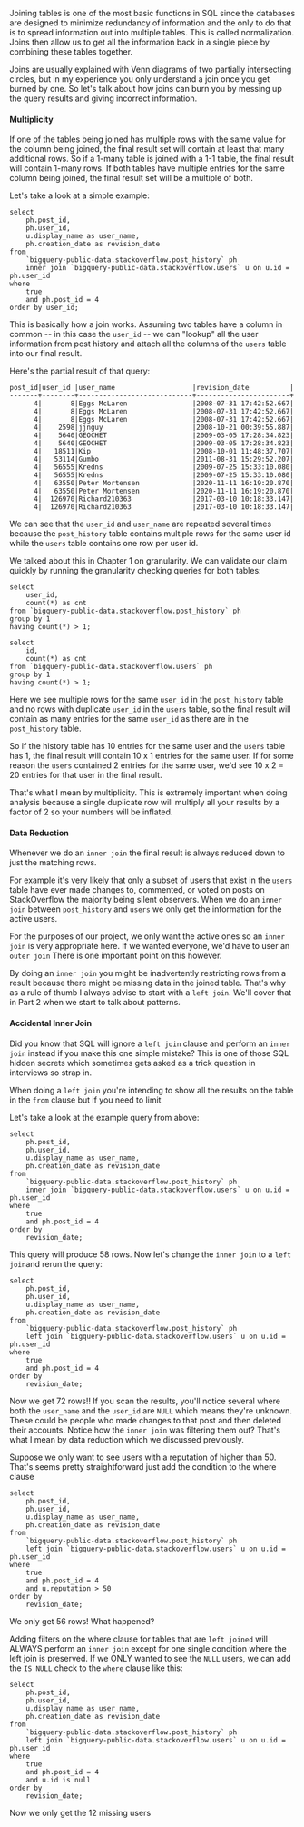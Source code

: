 Joining tables is one of the most basic functions in SQL since the databases are designed to minimize redundancy of information and the only to do that is to spread information out into multiple tables. This is called normalization. Joins then allow us to get all the information back in a single piece by combining these tables together.

Joins are usually explained with Venn diagrams of two partially intersecting circles, but in my experience you only understand a join once you get burned by one. So let's talk about how joins can burn you by messing up the query results and giving incorrect information.

#### Multiplicity
If one of the tables being joined has multiple rows with the same value for the column being joined, the final result set will contain at least that many additional rows. So if a 1-many table is joined with a 1-1 table, the final result will contain 1-many rows. If both tables have multiple entries for the same column being joined, the final result set will be a multiple of both.

Let's take a look at a simple example:
```
select
	ph.post_id,
	ph.user_id,
	u.display_name as user_name,
	ph.creation_date as revision_date
from
	`bigquery-public-data.stackoverflow.post_history` ph
	inner join `bigquery-public-data.stackoverflow.users` u on u.id = ph.user_id
where
	true
	and ph.post_id = 4
order by user_id;
```

This is basically how a join works. Assuming two tables have a column in common -- in this case the `user_id` -- we can "lookup" all the user information from post history and attach all the columns of the `users` table into our final result.

Here's the partial result of that query:
```
post_id|user_id |user_name                   |revision_date          |
-------+--------+----------------------------+-----------------------+
      4|       8|Eggs McLaren                |2008-07-31 17:42:52.667|
      4|       8|Eggs McLaren                |2008-07-31 17:42:52.667|
      4|       8|Eggs McLaren                |2008-07-31 17:42:52.667|
      4|    2598|jjnguy                      |2008-10-21 00:39:55.887|
      4|    5640|GEOCHET                     |2009-03-05 17:28:34.823|
      4|    5640|GEOCHET                     |2009-03-05 17:28:34.823|
      4|   18511|Kip                         |2008-10-01 11:48:37.707|
      4|   53114|Gumbo                       |2011-08-31 15:29:52.207|
      4|   56555|Kredns                      |2009-07-25 15:33:10.080|
      4|   56555|Kredns                      |2009-07-25 15:33:10.080|
      4|   63550|Peter Mortensen             |2020-11-11 16:19:20.870|
      4|   63550|Peter Mortensen             |2020-11-11 16:19:20.870|
      4|  126970|Richard210363               |2017-03-10 10:18:33.147|
      4|  126970|Richard210363               |2017-03-10 10:18:33.147|
```

We can see that the `user_id` and `user_name` are repeated several times because the `post_history` table contains multiple rows for the same user id while the `users` table contains one row per user id.

We talked about this in Chapter 1 on granularity. We can validate our claim quickly by running the granularity checking queries for both tables:
```
select 
	user_id,
	count(*) as cnt
from `bigquery-public-data.stackoverflow.post_history` ph
group by 1
having count(*) > 1;
```
```
select 
	id,
	count(*) as cnt
from `bigquery-public-data.stackoverflow.users` ph
group by 1
having count(*) > 1;
```
Here we see multiple rows for the same `user_id` in the `post_history` table and no rows with duplicate `user_id` in the `users` table, so the final result will contain as many entries for the same `user_id` as there are in the `post_history` table.

So if the history table has 10 entries for the same user and the `users` table has 1, the final result will contain 10 x 1 entries for the same user. If for some reason the `users` contained 2 entries for the same user, we'd see 10 x 2 = 20 entries for that user in the final result.

That's what I mean by multiplicity. This is extremely important when doing analysis because a single duplicate row will multiply all your results by a factor of 2 so your numbers will be inflated.

#### Data Reduction
Whenever we do an `inner join` the final result is always reduced down to just the matching rows.

For example it's very likely that only a subset of users that exist in the `users` table have ever made changes to, commented, or voted on posts on StackOverflow the majority being silent observers. When we do an `inner join` between `post_history` and `users` we only get the information for the active users.

For the purposes of our project, we only want the active ones so an `inner join` is very appropriate here. If we wanted everyone, we'd have to user an `outer join` There is one important point on this however.

By doing an `inner join` you might be inadvertently restricting rows from a result because there might be missing data in the joined table. That's why as a rule of thumb I always advise to start with a `left join`. We'll cover that in Part 2 when we start to talk about patterns.

#### Accidental Inner Join
Did you know that SQL will ignore a `left join` clause and perform an `inner join` instead if you make this one simple mistake? This is one of those SQL hidden secrets which sometimes gets asked as a trick question in interviews so strap in.

When doing a `left join` you're intending to show all the results on the table in the `from` clause but if you need to limit

Let's take a look at the example query from above:
```
select
	ph.post_id,
	ph.user_id,
	u.display_name as user_name,
	ph.creation_date as revision_date
from
	`bigquery-public-data.stackoverflow.post_history` ph
	inner join `bigquery-public-data.stackoverflow.users` u on u.id = ph.user_id
where
	true
	and ph.post_id = 4
order by
	revision_date;
```

This query will produce 58 rows. Now let's change the `inner join` to a `left join`and rerun the query:
```
select
	ph.post_id,
	ph.user_id,
	u.display_name as user_name,
	ph.creation_date as revision_date
from
	`bigquery-public-data.stackoverflow.post_history` ph
	left join `bigquery-public-data.stackoverflow.users` u on u.id = ph.user_id
where
	true
	and ph.post_id = 4
order by
	revision_date;
```

Now we get 72 rows!! If you scan the results, you'll notice several where both the `user_name` and the `user_id` are `NULL` which means they're unknown. These could be people who made changes to that post and then deleted their accounts. Notice how the `inner join` was filtering them out? That's what I mean by data reduction which we discussed previously.

Suppose we only want to see users with a reputation of higher than 50. That's seems pretty straightforward just add the condition to the where clause
```
select
	ph.post_id,
	ph.user_id,
	u.display_name as user_name,
	ph.creation_date as revision_date
from
	`bigquery-public-data.stackoverflow.post_history` ph
	left join `bigquery-public-data.stackoverflow.users` u on u.id = ph.user_id
where
	true
	and ph.post_id = 4
	and u.reputation > 50
order by
	revision_date;
```

We only get 56 rows! What happened?

Adding filters on the where clause for tables that are `left joined` will ALWAYS perform an `inner join` except for one single condition where the left join is preserved. If we ONLY wanted to see the `NULL` users, we can add the `IS NULL` check to the `where` clause like this:

```
select
	ph.post_id,
	ph.user_id,
	u.display_name as user_name,
	ph.creation_date as revision_date
from
	`bigquery-public-data.stackoverflow.post_history` ph
	left join `bigquery-public-data.stackoverflow.users` u on u.id = ph.user_id
where
	true
	and ph.post_id = 4
	and u.id is null
order by
	revision_date;
```

Now we only get the 12 missing users